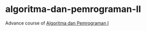# algoritma-dan-pemrograman-II
Advance course of [Algoritma dan Pemrograman I](https://github.com/anandamyzza/algoritma-dan-pemrograman-I)
